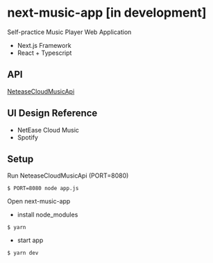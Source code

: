 # next-music-app [in development]
Self-practice Music Player Web Application

- Next.js Framework
- React + Typescript

## API
 [NeteaseCloudMusicApi](https://github.com/Binaryify/NeteaseCloudMusicApi) 

## UI Design Reference
- NetEase Cloud Music
- Spotify

## Setup
Run NeteaseCloudMusicApi (PORT=8080)
```shell
$ PORT=8080 node app.js
```
Open next-music-app
- install node_modules
```shell
$ yarn
```

- start app
```shell
$ yarn dev
```
